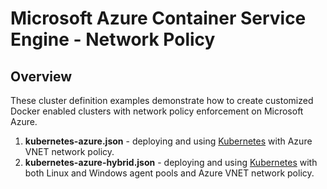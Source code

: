 # Microsoft Azure Container Service Engine - Network Policy

## Overview

These cluster definition examples demonstrate how to create customized Docker enabled clusters with network policy enforcement on Microsoft Azure.

1. **kubernetes-azure.json** - deploying and using [Kubernetes](../../docs/kubernetes.md) with Azure VNET network policy.
1. **kubernetes-azure-hybrid.json** - deploying and using [Kubernetes](../../docs/kubernetes.md) with both Linux and Windows agent pools and Azure VNET network policy.

